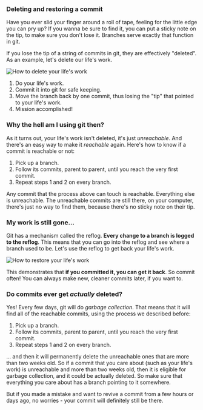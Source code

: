 ### Deleting and restoring a commit

Have you ever slid your finger around a roll of tape, feeling for the little edge you can pry up?  If you wanna be sure to find it, you can put a sticky note on the tip, to make sure you don't lose it.  Branches serve exactly that function in git.

If you lose the tip of a string of commits in git, they are effectively "deleted".  As an example, let's delete our life's work.

![How to delete your life's work](Reflog_LifesWorkDelete.gif)

1. Do your life's work.
2. Commit it into git for safe keeping.
3. Move the branch back by one commit, thus losing the "tip" that pointed to your life's work.
4. Mission accomplished!

### Why the hell am I using git then?

As it turns out, your life's work isn't deleted, it's just *unreachable*.  And there's an easy way to make it *reachable* again.  Here's how to know if a commit is reachable or not:

1. Pick up a branch.
2. Follow its commits, parent to parent, until you reach the very first commit.
3. Repeat steps 1 and 2 on every branch.

Any commit that the process above can touch is reachable.  Everything else is unreachable.  The unreachable commits are still there, on your computer, there's just no way to find them, because there's no sticky note on their tip.

### My work is still gone...

Git has a mechanism called the reflog.  **Every change to a branch is logged to the reflog**.  This means that you can go into the reflog and see where a branch used to be.  Let's use the reflog to get back your life's work.

![How to restore your life's work](Reflog_LifesWorkRestore.gif)

This demonstrates that **if you committed it, you can get it back**.  So commit often!  You can always make new, cleaner commits later, if you want to.

### Do commits ever get *actually* deleted?

Yes! Every few days, git will do *garbage collection*.  That means that it will find all of the reachable commits, using the process we described before:

1. Pick up a branch.
2. Follow its commits, parent to parent, until you reach the very first commit.
3. Repeat steps 1 and 2 on every branch.

... and then it will permanently delete the unreachable ones that are more than two weeks old.  So if a commit that you care about (such as your life's work) is unreachable and more than two weeks old, then it is eligible for garbage collection, and it could be actually deleted.  So make sure that everything you care about has a branch pointing to it somewhere.

But if you made a mistake and want to revive a commit from a few hours or days ago, no worries - your commit will definitely still be there.
